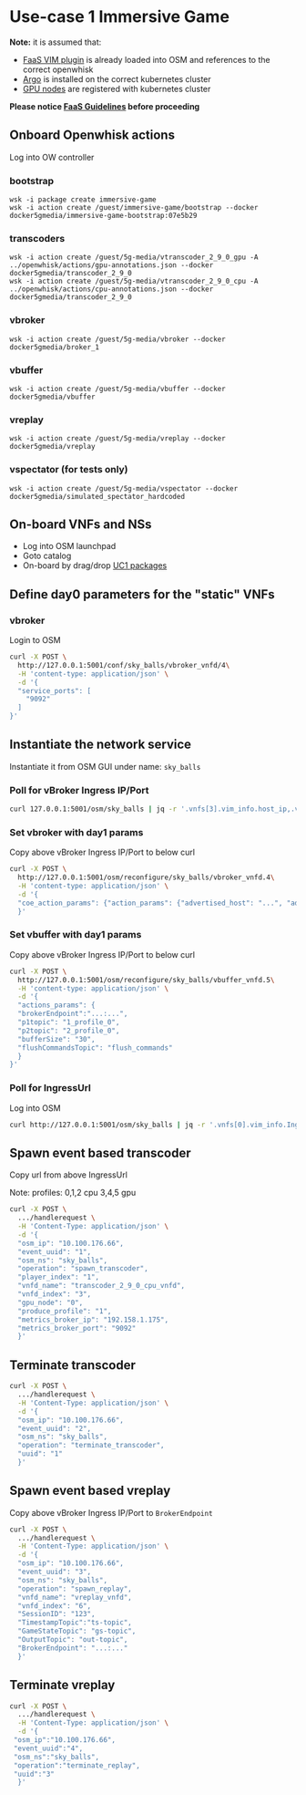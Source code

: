# Use-case 1 Immersive Game

**Note:** it is assumed that:

* [FaaS VIM plugin](../vim-plugin) is already loaded into OSM and references to the correct openwhisk
* [Argo](../kubernetes/docs/argo.md) is installed on the correct kubernetes cluster
* [GPU nodes](../kubernetes/docs/k8s-gpu-prerequisites.md) are registered with kubernetes cluster

**Please notice [FaaS Guidelines](../vim-plugin/docs/GUIDELINES.md) before proceeding**

## Onboard Openwhisk actions

Log into OW controller

### bootstrap
```
wsk -i package create immersive-game
wsk -i action create /guest/immersive-game/bootstrap --docker docker5gmedia/immersive-game-bootstrap:07e5b29
```

### transcoders
```
wsk -i action create /guest/5g-media/vtranscoder_2_9_0_gpu -A ../openwhisk/actions/gpu-annotations.json --docker docker5gmedia/transcoder_2_9_0
wsk -i action create /guest/5g-media/vtranscoder_2_9_0_cpu -A ../openwhisk/actions/cpu-annotations.json --docker docker5gmedia/transcoder_2_9_0
```

### vbroker
```
wsk -i action create /guest/5g-media/vbroker --docker docker5gmedia/broker_1
```

### vbuffer
```
wsk -i action create /guest/5g-media/vbuffer --docker docker5gmedia/vbuffer
```

### vreplay
```
wsk -i action create /guest/5g-media/vreplay --docker docker5gmedia/vreplay
```

### vspectator (for tests only)
```
wsk -i action create /guest/5g-media/vspectator --docker docker5gmedia/simulated_spectator_hardcoded
```

## On-board VNFs and NSs

* Log into OSM launchpad
* Goto catalog
* On-board by drag/drop [UC1 packages](https://github.com/5g-media/service-descriptors/tree/master/UC1)

## Define day0 parameters for the "static" VNFs

### vbroker
Login to OSM

```bash
curl -X POST \
  http://127.0.0.1:5001/conf/sky_balls/vbroker_vnfd/4\
  -H 'content-type: application/json' \
  -d '{
  "service_ports": [
    "9092"
  ]
}'
```

## Instantiate the network service
Instantiate it from OSM GUI under name: `sky_balls`

### Poll for vBroker Ingress IP/Port
```bash
curl 127.0.0.1:5001/osm/sky_balls | jq -r '.vnfs[3].vim_info.host_ip,.vnfs[3].vim_info.service.service_ports."9092"'
```

### Set vbroker with day1 params
Copy above vBroker Ingress IP/Port to below curl

```bash
curl -X POST \
  http://127.0.0.1:5001/osm/reconfigure/sky_balls/vbroker_vnfd.4\
  -H 'content-type: application/json' \
  -d '{
  "coe_action_params": {"action_params": {"advertised_host": "...", "advertised_port": "..."}}
  }'
```

### Set vbuffer with day1 params
Copy above vBroker Ingress IP/Port to below curl

```bash
curl -X POST \
  http://127.0.0.1:5001/osm/reconfigure/sky_balls/vbuffer_vnfd.5\
  -H 'content-type: application/json' \
  -d '{
  "actions_params": {
  "brokerEndpoint":"...:...",
  "p1topic": "1_profile_0",
  "p2topic": "2_profile_0",
  "bufferSize": "30",
  "flushCommandsTopic": "flush_commands"    
  }
}'
```

### Poll for IngressUrl
Log into OSM

```bash
curl http://127.0.0.1:5001/osm/sky_balls | jq -r '.vnfs[0].vim_info.IngressUrl'
```

## Spawn event based transcoder
Copy url from above IngressUrl

Note: profiles: 0,1,2 cpu 3,4,5 gpu

```bash
curl -X POST \
  .../handlerequest \
  -H 'Content-Type: application/json' \
  -d '{
  "osm_ip": "10.100.176.66",
  "event_uuid": "1",
  "osm_ns": "sky_balls",
  "operation": "spawn_transcoder",
  "player_index": "1",
  "vnfd_name": "transcoder_2_9_0_cpu_vnfd",
  "vnfd_index": "3",
  "gpu_node": "0",
  "produce_profile": "1",
  "metrics_broker_ip": "192.158.1.175",
  "metrics_broker_port": "9092"
  }'
```

## Terminate transcoder

```bash
curl -X POST \
  .../handlerequest \
  -H 'Content-Type: application/json' \
  -d '{
  "osm_ip": "10.100.176.66",
  "event_uuid": "2",
  "osm_ns": "sky_balls",
  "operation": "terminate_transcoder",
  "uuid": "1"
  }'
```

## Spawn event based vreplay
Copy above vBroker Ingress IP/Port to `BrokerEndpoint`

```bash
curl -X POST \
  .../handlerequest \
  -H 'Content-Type: application/json' \
  -d '{
  "osm_ip": "10.100.176.66",
  "event_uuid": "3",
  "osm_ns": "sky_balls",
  "operation": "spawn_replay",
  "vnfd_name": "vreplay_vnfd",
  "vnfd_index": "6",
  "SessionID": "123",
  "TimestampTopic":"ts-topic",
  "GameStateTopic": "gs-topic",
  "OutputTopic": "out-topic",
  "BrokerEndpoint": "...:..."
  }'
```

## Terminate vreplay

```bash
curl -X POST \
  .../handlerequest \
  -H 'Content-Type: application/json' \
  -d '{
 "osm_ip":"10.100.176.66",
 "event_uuid":"4",
 "osm_ns":"sky_balls",
 "operation":"terminate_replay",
 "uuid":"3"
  }'
```
